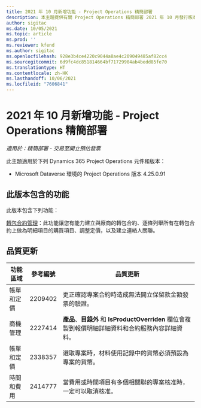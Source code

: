 ```yaml
---
title: 2021 年 10 月新增功能 - Project Operations 精簡部署
description: 本主題提供有關 Project Operations 精簡部署 2021 年 10 月發行版本中所提供之品質更新的資訊。
author: sigitac
ms.date: 10/05/2021
ms.topic: article
ms.prod: ''
ms.reviewer: kfend
ms.author: sigitac
ms.openlocfilehash: 928e3b4ce4220c9044a8ae4c209049485af82cc4
ms.sourcegitcommit: 6d9fc4dc851814664bf71729904ab4bedd85fe70
ms.translationtype: HT
ms.contentlocale: zh-HK
ms.lasthandoff: 10/06/2021
ms.locfileid: "7606841"
---
```

# <a name="whats-new-october-2021---project-operations-lite-deployment"></a>2021 年 10 月新增功能 - Project Operations 精簡部署

_適用於：精簡部署 - 交易至開立預估發票_

此主題適用於下列 Dynamics 365 Project Operations 元件和版本：

  - Microsoft Dataverse 環境的 Project Operations 版本 4.25.0.91


## <a name="features-included-in-this-release"></a>此版本包含的功能

此版本包含下列功能：

[轉包合約管理](../subcontracting/managing-subcontracts-overview.md)：此功能讓您有能力建立與廠商的轉包合約、逐條列舉所有在轉包合約上做為明細項目的購買項目、調整定價，以及建立連絡人關聯。


## <a name="quality-updates"></a>品質更新

| **功能區域** | **參考編號** | **品質更新** |
| --- | --- | --- |
| 帳單和定價 | 2209402 | 更正確認專案合約時造成無法開立保留款金額發票的驗證。 |
|   商機管理 | 2227414 | **產品**、**目錄外** 和 **IsProductOverriden** 欄位會複製到報價明細詳細資料和合約服務內容詳細資料。 |
| 帳單和定價 | 2338357 | 選取專案時，材料使用記錄中的貨幣必須預設為專案的貨幣。 |
| 時間和費用 | 2414777 | 當費用或時間項目有多個相關聯的專案核准時，一定可以取消核准。 |
